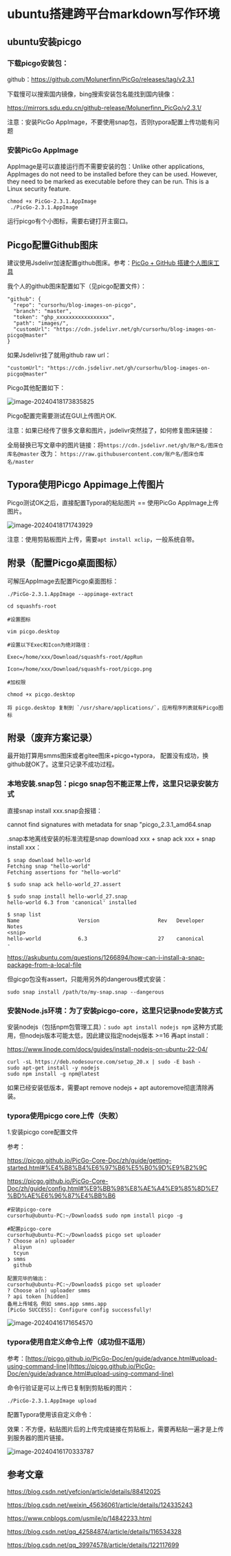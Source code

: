 # ubuntu搭建跨平台markdown写作环境

## ubuntu安装picgo

### 下载picgo安装包：

github：https://github.com/Molunerfinn/PicGo/releases/tag/v2.3.1

下载慢可以搜索国内镜像，bing搜索安装包名能找到国内镜像：

https://mirrors.sdu.edu.cn/github-release/Molunerfinn_PicGo/v2.3.1/

注意：安装PicGo AppImage，不要使用snap包，否则typora配置上传功能有问题

### 安装PicGo AppImage

AppImage是可以直接运行而不需要安装的包：Unlike other applications, AppImages do not need to be installed before they can be used. However, they need to be marked as executable before they can be run. This is a Linux security feature.

```
chmod +x PicGo-2.3.1.AppImage 
 ./PicGo-2.3.1.AppImage
```

运行picgo有个小图标，需要右键打开主窗口。

## Picgo配置Github图床

建议使用Jsdelivr加速配置github图床。参考：[PicGo + GitHub 搭建个人图床工具](https://blog.csdn.net/yefcion/article/details/88412025)

我个人的github图床配置如下（见picgo配置文件）：

    "github": {
      "repo": "cursorhu/blog-images-on-picgo",
      "branch": "master",
      "token": "ghp_xxxxxxxxxxxxxxxxx",
      "path": "images/",
      "customUrl": "https://cdn.jsdelivr.net/gh/cursorhu/blog-images-on-picgo@master"
    }

如果Jsdelivr挂了就用github raw url： 

```
"customUrl": "https://cdn.jsdelivr.net/gh/cursorhu/blog-images-on-picgo@master"
```

Picgo其他配置如下：

![image-20240418173835825](https://cdn.jsdelivr.net/gh/cursorhu/blog-images-on-picgo@master/images/202404181738880.png)

Picgo配置完需要测试在GUI上传图片OK.

注意：如果已经传了很多文章和图片，jsdelivr突然挂了，如何修复图床链接：

全局替换已写文章中的图片链接：将`https://cdn.jsdelivr.net/gh/账户名/图床仓库名@master` 改为： `https://raw.githubusercontent.com/账户名/图床仓库名/master`

## Typora使用Picgo Appimage上传图片

Picgo测试OK之后，直接配置Typora的粘贴图片 == 使用PicGo AppImage上传图片。

![image-20240418171743929](https://cdn.jsdelivr.net/gh/cursorhu/blog-images-on-picgo@master/images/202404181717983.png)

注意：使用剪贴板图片上传，需要`apt install xclip`，一般系统自带。

## 附录（配置Picgo桌面图标）

可解压AppImage去配置Picgo桌面图标：

```
./PicGo-2.3.1.AppImage --appimage-extract

cd squashfs-root

#设置图标

vim picgo.desktop 

#设置以下Exec和Icon为绝对路径：

Exec=/home/xxx/Download/squashfs-root/AppRun

Icon=/home/xxx/Download/squashfs-root/picgo.png

#加权限

chmod +x picgo.desktop

将 picgo.desktop 复制到 `/usr/share/applications/`，应用程序列表就有Picgo图标
```

## 

## 附录（废弃方案记录）

最开始打算用smms图床或者gitee图床+picgo+typora， 配置没有成功，换github就OK了。这里只记录不成功过程。

### 本地安装.snap包：picgo snap包不能正常上传，这里只记录安装方式

直接snap install xxx.snap会报错：

cannot find signatures with metadata for snap "picgo_2.3.1_amd64.snap

.snap本地离线安装的标准流程是snap download xxx + snap ack xxx + snap install xxx：

```
$ snap download hello-world
Fetching snap "hello-world"
Fetching assertions for "hello-world"

$ sudo snap ack hello-world_27.assert 

$ sudo snap install hello-world_27.snap
hello-world 6.3 from 'canonical' installed

$ snap list
Name                   Version                   Rev   Developer      Notes
<snip>
hello-world            6.3                       27    canonical      -
```

https://askubuntu.com/questions/1266894/how-can-i-install-a-snap-package-from-a-local-file

但gicgo包没有assert，只能用另外的dangerous模式安装：

```
sudo snap install /path/to/my-snap.snap --dangerous
```



### 安装Node.js环境：为了安装picgo-core，这里只记录node安装方式

安装nodejs（包括npm包管理工具）：`sudo apt install nodejs npm` 这种方式能用，但nodejs版本可能太低，因此建议指定nodejs版本 >=16 再apt install：

https://www.linode.com/docs/guides/install-nodejs-on-ubuntu-22-04/

```
curl -sL https://deb.nodesource.com/setup_20.x | sudo -E bash -
sudo apt-get install -y nodejs
sudo npm install -g npm@latest
```

如果已经安装低版本，需要apt remove nodejs + apt autoremove彻底清除再装。

### typora使用picgo core上传（失败）

1.安装picgo core配置文件

参考：

https://picgo.github.io/PicGo-Core-Doc/zh/guide/getting-started.html#%E4%B8%B4%E6%97%B6%E5%B0%9D%E9%B2%9C

https://picgo.github.io/PicGo-Core-Doc/zh/guide/config.html#%E9%BB%98%E8%AE%A4%E9%85%8D%E7%BD%AE%E6%96%87%E4%BB%B6

```
#安装picgo-core
cursorhu@ubuntu-PC:~/Downloads$ sudo npm install picgo -g

#配置picgo-core
cursorhu@ubuntu-PC:~/Downloads$ picgo set uploader
? Choose a(n) uploader 
  aliyun 
  tcyun 
❯ smms 
  github 

配置完毕的输出：
cursorhu@ubuntu-PC:~/Downloads$ picgo set uploader
? Choose a(n) uploader smms
? api token [hidden]
备用上传域名 例如 smms.app smms.app
[PicGo SUCCESS]: Configure config successfully!
```

 

![image-20240416171654570](https://cdn.jsdelivr.net/gh/cursorhu/blog-images-on-picgo@master/images/202404181714768.png)



### typora使用自定义命令上传（成功但不适用）

参考：[https://picgo.github.io/PicGo-Doc/en/guide/advance.html#upload-using-command-line](https://picgo.github.io/PicGo-Doc/en/guide/advance.html#upload-using-command-line)

命令行验证是可以上传已复制到剪贴板的图片：

```
./PicGo-2.3.1.AppImage upload
```

配置Typora使用该自定义命令：

效果：不方便，粘贴图片后的上传完成链接在剪贴板上，需要再粘贴一遍才是上传到服务器的图片链接。

![image-20240416170333787](https://cdn.jsdelivr.net/gh/cursorhu/blog-images-on-picgo@master/images/202404181714278.png)

## 参考文章

https://blog.csdn.net/yefcion/article/details/88412025

https://blog.csdn.net/weixin_45636061/article/details/124335243

https://www.cnblogs.com/usmile/p/14842233.html

https://blog.csdn.net/qq_42584874/article/details/116534328

https://blog.csdn.net/qq_39974578/article/details/122117699

